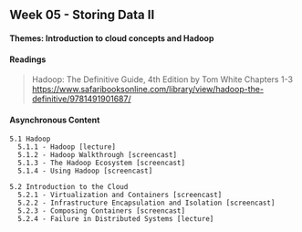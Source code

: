 ## Week 05 - Storing Data II

#### Themes: Introduction to cloud concepts and Hadoop

#### Readings

>   Hadoop: The Definitive Guide, 4th Edition
>   by Tom White
>   Chapters 1-3
>   https://www.safaribooksonline.com/library/view/hadoop-the-definitive/9781491901687/

#### Asynchronous Content

    5.1 Hadoop
      5.1.1 - Hadoop [lecture]
      5.1.2 - Hadoop Walkthrough [screencast]
      5.1.3 - The Hadoop Ecosystem [screencast]
      5.1.4 - Using Hadoop [screencast]

    5.2 Introduction to the Cloud
      5.2.1 - Virtualization and Containers [screencast]
      5.2.2 - Infrastructure Encapsulation and Isolation [screencast]
      5.2.3 - Composing Containers [screencast]
      5.2.4 - Failure in Distributed Systems [lecture]
    

